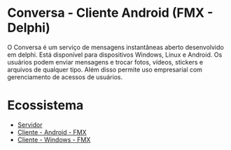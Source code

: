 # Conversa - Cliente Android  (FMX - Delphi)
O Conversa é um serviço de mensagens instantâneas aberto desenvolvido em delphi. Está disponível para dispositivos Windows, Linux e Android. Os usuários podem enviar mensagens e trocar fotos, vídeos, stickers e arquivos de qualquer tipo. Além disso permite uso empresarial com gerenciamento de acessos de usuários.

# Ecossistema
- [Servidor](https://github.com/conversa-projeto/conversa)
- [Cliente - Android - FMX](https://github.com/conversa-projeto/conversa-android-fmx)
- [Cliente - Windows - FMX](https://github.com/conversa-projeto/conversa-windows-fmx)
